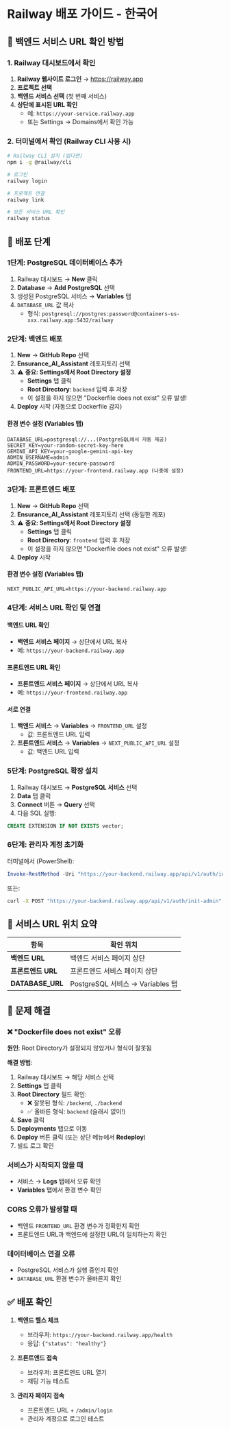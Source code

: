 # Railway 배포 가이드 - 한국어

## 📍 백엔드 서비스 URL 확인 방법

### 1. Railway 대시보드에서 확인

1. **Railway 웹사이트 로그인** → https://railway.app
2. **프로젝트 선택**
3. **백엔드 서비스 선택** (첫 번째 서비스)
4. **상단에 표시된 URL 확인**
   - 예: `https://your-service.railway.app`
   - 또는 Settings → Domains에서 확인 가능

### 2. 터미널에서 확인 (Railway CLI 사용 시)

```bash
# Railway CLI 설치 (없다면)
npm i -g @railway/cli

# 로그인
railway login

# 프로젝트 연결
railway link

# 모든 서비스 URL 확인
railway status
```

## 🚀 배포 단계

### 1단계: PostgreSQL 데이터베이스 추가

1. Railway 대시보드 → **New** 클릭
2. **Database** → **Add PostgreSQL** 선택
3. 생성된 PostgreSQL 서비스 → **Variables** 탭
4. `DATABASE_URL` 값 복사
   - 형식: `postgresql://postgres:password@containers-us-xxx.railway.app:5432/railway`

### 2단계: 백엔드 배포

1. **New** → **GitHub Repo** 선택
2. **Ensurance_AI_Assistant** 레포지토리 선택
3. ⚠️ **중요: Settings에서 Root Directory 설정**
   - **Settings** 탭 클릭
   - **Root Directory**: `backend` 입력 후 저장
   - 이 설정을 하지 않으면 "Dockerfile does not exist" 오류 발생!
4. **Deploy** 시작 (자동으로 Dockerfile 감지)

#### 환경 변수 설정 (Variables 탭)
```
DATABASE_URL=postgresql://...(PostgreSQL에서 자동 제공)
SECRET_KEY=your-random-secret-key-here
GEMINI_API_KEY=your-google-gemini-api-key
ADMIN_USERNAME=admin
ADMIN_PASSWORD=your-secure-password
FRONTEND_URL=https://your-frontend.railway.app (나중에 설정)
```

### 3단계: 프론트엔드 배포

1. **New** → **GitHub Repo** 선택
2. **Ensurance_AI_Assistant** 레포지토리 선택 (동일한 레포)
3. ⚠️ **중요: Settings에서 Root Directory 설정**
   - **Settings** 탭 클릭
   - **Root Directory**: `frontend` 입력 후 저장
   - 이 설정을 하지 않으면 "Dockerfile does not exist" 오류 발생!
4. **Deploy** 시작

#### 환경 변수 설정 (Variables 탭)
```
NEXT_PUBLIC_API_URL=https://your-backend.railway.app
```

### 4단계: 서비스 URL 확인 및 연결

#### 백엔드 URL 확인
- **백엔드 서비스 페이지** → 상단에서 URL 복사
- 예: `https://your-backend.railway.app`

#### 프론트엔드 URL 확인
- **프론트엔드 서비스 페이지** → 상단에서 URL 복사
- 예: `https://your-frontend.railway.app`

#### 서로 연결
1. **백엔드 서비스** → **Variables** → `FRONTEND_URL` 설정
   - 값: 프론트엔드 URL 입력
2. **프론트엔드 서비스** → **Variables** → `NEXT_PUBLIC_API_URL` 설정
   - 값: 백엔드 URL 입력

### 5단계: PostgreSQL 확장 설치

1. Railway 대시보드 → **PostgreSQL 서비스** 선택
2. **Data** 탭 클릭
3. **Connect** 버튼 → **Query** 선택
4. 다음 SQL 실행:

```sql
CREATE EXTENSION IF NOT EXISTS vector;
```

### 6단계: 관리자 계정 초기화

터미널에서 (PowerShell):
```powershell
Invoke-RestMethod -Uri "https://your-backend.railway.app/api/v1/auth/init-admin" -Method POST
```

또는:
```bash
curl -X POST "https://your-backend.railway.app/api/v1/auth/init-admin"
```

## 📝 서비스 URL 위치 요약

| 항목 | 확인 위치 |
|------|----------|
| **백엔드 URL** | 백엔드 서비스 페이지 상단 |
| **프론트엔드 URL** | 프론트엔드 서비스 페이지 상단 |
| **DATABASE_URL** | PostgreSQL 서비스 → Variables 탭 |

## 🔧 문제 해결

### ❌ "Dockerfile does not exist" 오류

**원인**: Root Directory가 설정되지 않았거나 형식이 잘못됨

**해결 방법**:
1. Railway 대시보드 → 해당 서비스 선택
2. **Settings** 탭 클릭
3. **Root Directory** 필드 확인:
   - ❌ 잘못된 형식: `/backend`, `./backend`
   - ✅ 올바른 형식: `backend` (슬래시 없이!)
4. **Save** 클릭
5. **Deployments** 탭으로 이동
6. **Deploy** 버튼 클릭 (또는 상단 메뉴에서 **Redeploy**)
7. 빌드 로그 확인

### 서비스가 시작되지 않을 때
- 서비스 → **Logs** 탭에서 오류 확인
- **Variables** 탭에서 환경 변수 확인

### CORS 오류가 발생할 때
- 백엔드 `FRONTEND_URL` 환경 변수가 정확한지 확인
- 프론트엔드 URL과 백엔드에 설정한 URL이 일치하는지 확인

### 데이터베이스 연결 오류
- PostgreSQL 서비스가 실행 중인지 확인
- `DATABASE_URL` 환경 변수가 올바른지 확인

## ✅ 배포 확인

1. **백엔드 헬스 체크**
   - 브라우저: `https://your-backend.railway.app/health`
   - 응답: `{"status": "healthy"}`

2. **프론트엔드 접속**
   - 브라우저: 프론트엔드 URL 열기
   - 채팅 기능 테스트

3. **관리자 페이지 접속**
   - 프론트엔드 URL + `/admin/login`
   - 관리자 계정으로 로그인 테스트

